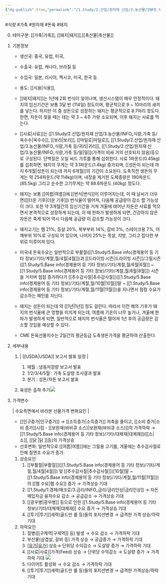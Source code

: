 ```yaml
---
{"dg-publish":true,"permalink":"/1.Study/2.산업/원자재 산업/3.농산물/INFO_식량,가축 등/돈육/","created":"2024-11-20T21:02:28.916+09:00","updated":"2025-06-26T13:26:43.989+09:00"}
---
```


#식량 #가축 #원자재 #돈육 #돼지 


0. 테마구분: [[가축\|가축]], [[돼지\|돼지]],[[축산물\|축산물]]


1. 기본정보

	- 생산국: 중국, 유럽, 미국,
	- 수출국: 유럽, 캐나다, 브라질 등
	- 수입국:  일본, 러시아, 멕시코, 미국, 한국 등
	- 용도: [[식용\|식용]], 

	- [[돼지\|돼지]]는 1년에 2회 번식이 일어나며, 생산시스템이 매우 안정적이다. 돼지의 임신기간은 보통 3달 반 (114일) 정도이며, 평균적으로 9 ~ 10마리의 새끼를 낳는다. 하지만 이 중 성돈으로 성장하는 돼지는 평균적으로 8.7마리 정도다. 한편, 자돈이 젖을 떼는 데는 약 3 ~ 4주 가량 소요되며, 이후 돼지는 사료를 먹는다. 
	- [[사료\|사료]]는 [[1.Study/2.산업/원자재 산업/3.농산물/INFO_식량,가축 등/옥수수\|옥수수]], [[보리\|보리]], [[마일로\|마일로]], [[1.Study/2.산업/원자재 산업/3.농산물/INFO_식량,가축 등/귀리\|귀리]], [[1.Study/2.산업/원자재 산업/3.농산물/INFO_식량,가축 등/밀\|밀]](가격이 비싸 거의 선호되지 않음)등으로 구성된다. 단백질은 오일 씨드 가루를 통해 섭취한다. 사료 1파운드(0.45kg)를 섭취하면, 돼지의 무게는 약 3.1파운드(1.4kg) 증가되며, [[성돈이 되는데 까지 6개월\|성돈이 되는데 까지 6개월]]의 기간이 소요된다. 도축직전 생돈의 무게는 약 254파운드(약 114kg)이며, 내장을 제거한 도체중량은 190파운드(85.5kg) 그리고 순수한 고기무게는 약 88.6파운드 (40kg) 정도다. 
	- 돼지는 보통 [[여름\|여름]]에 [[번식\|번식]]이 이루어지는데, 이 때 날씨가 더우면([[더운 기후\|더운 기후]]) 번식율이 떨어져, 다음해 공급량이 감소 할 가능성이 크다. 또한 약 3개월간의 임신기간을 거쳐 겨울에 태어난 자돈은 사료를 먹으면서 본격적으로 성장하게 되는데, 이 때 한파가 발생하게 되면, 건강하지 않은 자돈은 죽게 되어 역시 다음해 공급량 이 감소할 가능성이 크다. 
	- 돼지고기는 햄 21%, 등살 20%, 복부부위 14%, 갈비 3%, 스테이크용 7%, 어깨부위 10%로 구성되 어 있으며, 나머지 25%는 목살, 지방, 그리고 잡다한 부위로 이루어져 있다. 
	- 미국내 돈육수요는 일반적으로 부활절([[1.Study/5.Base info(경제용어 등 기타 정보)/기타/계절,월/4월\|4월]])과 [[드라이빙 시즌\|드라이빙 시즌]]/그릴시즌([[1.Study/5.Base info(경제용어 등 기타 정보)/기타/계절,월/6월\|6월]] ~ [[1.Study/5.Base info(경제용어 등 기타 정보)/기타/계절,월/8월\|8월]]) 시즌을 거치며 점점 증가하다가 [[추수감사절\|추수감사절]]([[1.Study/5.Base info(경제용어 등 기타 정보)/기타/계절,월/10월\|10월]]말 ~ [[1.Study/5.Base info(경제용어 등 기타 정보)/기타/계절,월/11월\|11월]])을 지나면서 점점 수요가 감소하는 패턴을 지닌다. 
	- 돼지는 성돈이 되는데 약 [[1년\|1년]] 정도 걸린다. 따라서 이전 해의 기후가 돼지의 번식율에 큰 영향을 미치게 되는데, 여름에 기온이 너무 높거나, 겨울에 한파가 발생하게 되면, 일반적으로 돼지의 번식율은 떨어져 1년 후의 공급량은 감소할 것임을 예상할 수 있다. 
	- CME 돈육선물지수는 2일간의 평균등급 도축생돈가격을 평균하여 산출한다.


2. 세부내용
	1. | [[USDA\|USDA]] 보고서 발표 일정 | 
		1. 매월 : 냉동저장량 보고서 발표 
		2. 1/2/3/4/5월 : 가축 도살량 조사결과 발표 
		3. 분기 : 성돈/자돈 보고서 발표
		   
	2. 육성돈 출하 주기![](https://i.imgur.com/tPot4bW.jpg)


3. 가격변수

	| 수요측면에서 바라본 선물가격 변화요인 |

	 - [[인구증가\|인구증가]] → [[소득증가\|소득증가]] 저축을 줄이고, [[소비 증가\|소비 증가]]시킴 - [[보완재(바비큐 소스)\|보완재(바비큐 소스)]]의 가격하락 → [[1.Study/5.Base info(경제용어 등 기타 정보)/기타/대체재\|대체재]]([[소\|소]], [[닭 \|닭 ]]등)의 가격상승 
	 - 선호변화: 일반적으로 [[여름\|여름]]에는 그릴용 고기를, 겨울에는 추수감사절로 인해 칠면조 수요가 증가.

	1. 상승요인
		1. [[부활절\|부활절]]([[1.Study/5.Base info(경제용어 등 기타 정보)/기타/계절,월/4월\|4월]]) 및 [[추수감사절\|추수감사절]]([10월]말 ~ [[1.Study/5.Base info(경제용어 등 기타 정보)/기타/계절,월/11월\|11월]])의 [[햄 수요\|햄 수요]] 증가 → 가격상승 기대
		2. [[1.Study/1.경제/매크로/3.금리/INFO_금리/금리인상\|금리인상]] → 자돈 매입자금 융자수요 감소 → 공급감소 → 가격상승 기대
		3. [[광우병\|광우병]] 등으로 인한 [[1.Study/5.Base info(경제용어 등 기타 정보)/기타/대체재\|대체재]] 수요 증가 → 가격상승 기대
		4. [[투기\|투기]]세력(골드만 롤 등)들의 포지션변경 → 급격한 가격 상승/하락 기대
	2. 하락요인
		1. 질병([[구제역\|구제역]] 등) 발생 → 수요 감소 → 가격하락 기대 
		2. 부산물(삼겹살, 갈비 등) 가격 상승 → 공급증가 → 가격하락 기대 
		3. [[유가\|유가]](Oil) 상승→ 단위당 수익감소 → 도살량 증가 → 가격하락 기대 
		4. [[사료\|사료]]가격(Feed) 상승 → 단위당 수익감소 → 도살량 증가 → 가격하락 기대 ![](https://i.imgur.com/U8NCsPW.jpg)
		6. 다이어트 활성화 → 수요 감소 → 가격하락 기대
		7. [[투기\|투기]]세력(골드만 롤 등)들의 포지션변경 → 급격한 가격상승/하락 기대
	